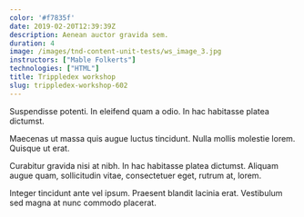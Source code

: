 ```yaml
---
color: '#f7835f'
date: 2019-02-20T12:39:39Z
description: Aenean auctor gravida sem.
duration: 4
image: /images/tnd-content-unit-tests/ws_image_3.jpg
instructors: ["Mable Folkerts"]
technologies: ["HTML"]
title: Trippledex workshop
slug: trippledex-workshop-602
---
```

Suspendisse potenti. In eleifend quam a odio. In hac habitasse platea dictumst.

Maecenas ut massa quis augue luctus tincidunt. Nulla mollis molestie lorem. Quisque ut erat.

Curabitur gravida nisi at nibh. In hac habitasse platea dictumst. Aliquam augue quam, sollicitudin vitae, consectetuer eget, rutrum at, lorem.

Integer tincidunt ante vel ipsum. Praesent blandit lacinia erat. Vestibulum sed magna at nunc commodo placerat.
